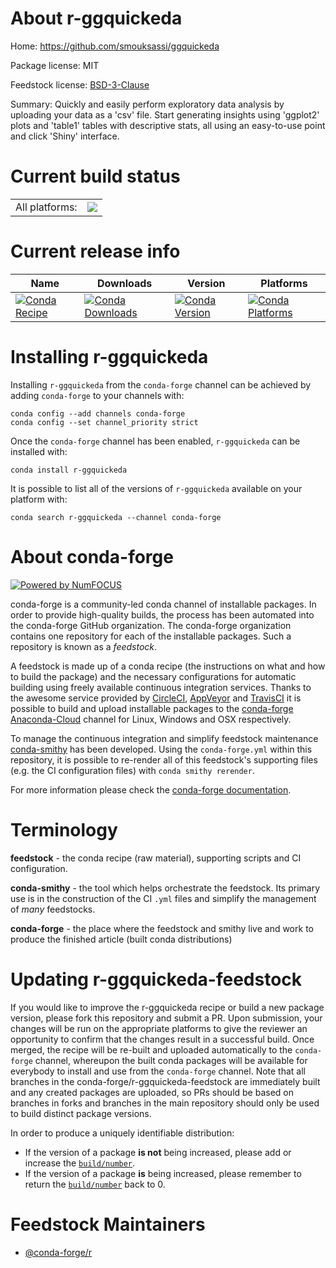 About r-ggquickeda
==================

Home: https://github.com/smouksassi/ggquickeda

Package license: MIT

Feedstock license: [BSD-3-Clause](https://github.com/conda-forge/r-ggquickeda-feedstock/blob/master/LICENSE.txt)

Summary: Quickly and easily perform exploratory data analysis by uploading your data as a 'csv' file. Start generating insights using 'ggplot2' plots and 'table1' tables with descriptive stats, all using an easy-to-use point and click 'Shiny' interface.

Current build status
====================


<table><tr><td>All platforms:</td>
    <td>
      <a href="https://dev.azure.com/conda-forge/feedstock-builds/_build/latest?definitionId=10253&branchName=master">
        <img src="https://dev.azure.com/conda-forge/feedstock-builds/_apis/build/status/r-ggquickeda-feedstock?branchName=master">
      </a>
    </td>
  </tr>
</table>

Current release info
====================

| Name | Downloads | Version | Platforms |
| --- | --- | --- | --- |
| [![Conda Recipe](https://img.shields.io/badge/recipe-r--ggquickeda-green.svg)](https://anaconda.org/conda-forge/r-ggquickeda) | [![Conda Downloads](https://img.shields.io/conda/dn/conda-forge/r-ggquickeda.svg)](https://anaconda.org/conda-forge/r-ggquickeda) | [![Conda Version](https://img.shields.io/conda/vn/conda-forge/r-ggquickeda.svg)](https://anaconda.org/conda-forge/r-ggquickeda) | [![Conda Platforms](https://img.shields.io/conda/pn/conda-forge/r-ggquickeda.svg)](https://anaconda.org/conda-forge/r-ggquickeda) |

Installing r-ggquickeda
=======================

Installing `r-ggquickeda` from the `conda-forge` channel can be achieved by adding `conda-forge` to your channels with:

```
conda config --add channels conda-forge
conda config --set channel_priority strict
```

Once the `conda-forge` channel has been enabled, `r-ggquickeda` can be installed with:

```
conda install r-ggquickeda
```

It is possible to list all of the versions of `r-ggquickeda` available on your platform with:

```
conda search r-ggquickeda --channel conda-forge
```


About conda-forge
=================

[![Powered by NumFOCUS](https://img.shields.io/badge/powered%20by-NumFOCUS-orange.svg?style=flat&colorA=E1523D&colorB=007D8A)](http://numfocus.org)

conda-forge is a community-led conda channel of installable packages.
In order to provide high-quality builds, the process has been automated into the
conda-forge GitHub organization. The conda-forge organization contains one repository
for each of the installable packages. Such a repository is known as a *feedstock*.

A feedstock is made up of a conda recipe (the instructions on what and how to build
the package) and the necessary configurations for automatic building using freely
available continuous integration services. Thanks to the awesome service provided by
[CircleCI](https://circleci.com/), [AppVeyor](https://www.appveyor.com/)
and [TravisCI](https://travis-ci.com/) it is possible to build and upload installable
packages to the [conda-forge](https://anaconda.org/conda-forge)
[Anaconda-Cloud](https://anaconda.org/) channel for Linux, Windows and OSX respectively.

To manage the continuous integration and simplify feedstock maintenance
[conda-smithy](https://github.com/conda-forge/conda-smithy) has been developed.
Using the ``conda-forge.yml`` within this repository, it is possible to re-render all of
this feedstock's supporting files (e.g. the CI configuration files) with ``conda smithy rerender``.

For more information please check the [conda-forge documentation](https://conda-forge.org/docs/).

Terminology
===========

**feedstock** - the conda recipe (raw material), supporting scripts and CI configuration.

**conda-smithy** - the tool which helps orchestrate the feedstock.
                   Its primary use is in the construction of the CI ``.yml`` files
                   and simplify the management of *many* feedstocks.

**conda-forge** - the place where the feedstock and smithy live and work to
                  produce the finished article (built conda distributions)


Updating r-ggquickeda-feedstock
===============================

If you would like to improve the r-ggquickeda recipe or build a new
package version, please fork this repository and submit a PR. Upon submission,
your changes will be run on the appropriate platforms to give the reviewer an
opportunity to confirm that the changes result in a successful build. Once
merged, the recipe will be re-built and uploaded automatically to the
`conda-forge` channel, whereupon the built conda packages will be available for
everybody to install and use from the `conda-forge` channel.
Note that all branches in the conda-forge/r-ggquickeda-feedstock are
immediately built and any created packages are uploaded, so PRs should be based
on branches in forks and branches in the main repository should only be used to
build distinct package versions.

In order to produce a uniquely identifiable distribution:
 * If the version of a package **is not** being increased, please add or increase
   the [``build/number``](https://docs.conda.io/projects/conda-build/en/latest/resources/define-metadata.html#build-number-and-string).
 * If the version of a package **is** being increased, please remember to return
   the [``build/number``](https://docs.conda.io/projects/conda-build/en/latest/resources/define-metadata.html#build-number-and-string)
   back to 0.

Feedstock Maintainers
=====================

* [@conda-forge/r](https://github.com/conda-forge/r/)

